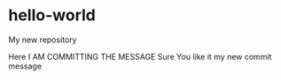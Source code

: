 # hello-world
My new repository

Here I AM COMMITTING THE MESSAGE 
Sure You like it my new commit message
